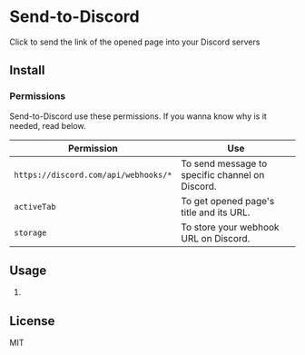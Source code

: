 # Send-to-Discord

Click to send the link of the opened page into your Discord servers


## Install


### Permissions

Send-to-Discord use these permissions.
If you wanna know why is it needed, read below.

| Permission | Use |
| -- | -- |
| `https://discord.com/api/webhooks/*` | To send message to specific channel on Discord. |
| `activeTab` | To get opened page's title and its URL. |
| `storage` | To store your webhook URL on Discord. |


## Usage

1. 


## License

MIT
